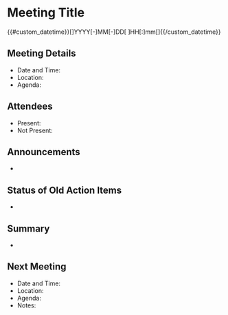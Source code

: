 # Meeting Title
{{#custom_datetime}}[]YYYY[-]MM[-]DD[ ]HH[:]mm[]{{/custom_datetime}}

## Meeting Details
- Date and Time:
- Location:
- Agenda:

## Attendees
-  Present: 
-  Not Present: 

## Announcements
-

## Status of Old Action Items
- 

## Summary
-

## Next Meeting
- Date and Time:
- Location:
- Agenda:
- Notes:
 

